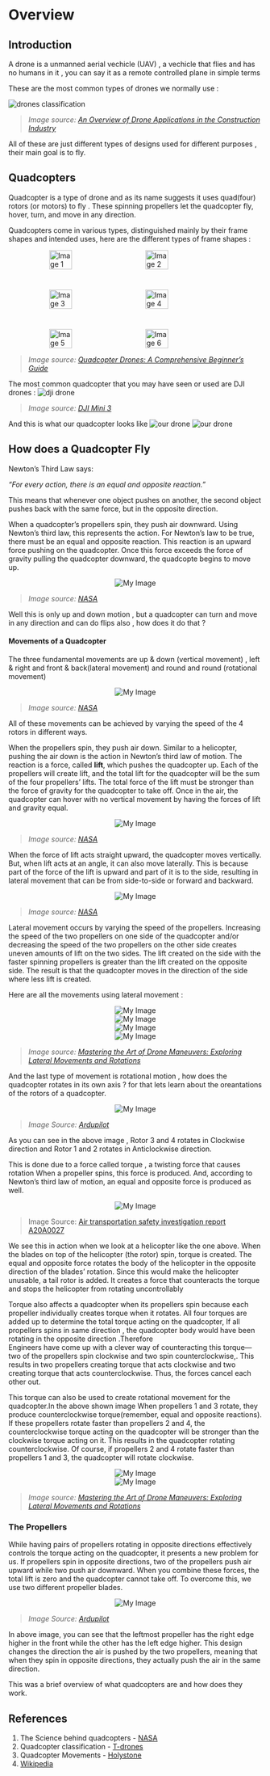 # Overview

## **Introduction**


A drone is a unmanned aerial vechicle (UAV) , a vechicle that flies and has no humans in it , you can say it as a remote controlled plane in simple terms 


These are the most common types of drones we normally use :

![drones classification](../assets/images/drone-types.png)

> *Image source: [An Overview of Drone Applications in the Construction Industry](https://www.mdpi.com/2504-446X/7/8/515)*

All of these are just different types of designs used for different purposes , their main goal is to fly.

## **Quadcopters**

Quadcopter is a type of drone and as its name suggests it uses quad(four) rotors (or motors) to fly . These spinning propellers let the quadcopter fly, hover, turn, and move in any direction. 

Quadcopters come in various types, distinguished mainly by their frame shapes and intended uses, here are the different types of frame shapes :


<div style="display: flex; flex-wrap: wrap; justify-content: center; gap: 40px;">

  <img src="../assets/images/quad-x-frame.png" alt="Image 1" style="width: 30%;">
  <img src="../assets/images/quad-h-frame.png" alt="Image 2" style="width: 30%;">
  <img src="../assets/images/quad-plus-frame.png" alt="Image 3" style="width: 30%;">

  <img src="../assets/images/quad-y4-frame.png" alt="Image 4" style="width: 30%;">
  <img src="../assets/images/quad-a-tail-frame.png" alt="Image 5" style="width: 30%;">
  <img src="../assets/images/quad-v-tail-frame.png" alt="Image 6" style="width: 30%;">

</div>

> *Image source: [Quadcopter Drones: A Comprehensive Beginner’s Guide](https://www.t-drones.com/blog/quadcopter-drones.html)*

The most common quadcopter that you may have seen or used are DJI drones :
![dji drone](../assets/images/dji-drone.png)

> *Image source: [DJI Mini 3](https://store.dji.com/product/dji-mini-3?vid=128001)*

And this is what our quadcopter looks like
![our drone](../assets/images/our-drone-top.jpg)
![our drone](../assets/images/our-drone-front.jpg)

## How does a Quadcopter Fly

Newton’s Third Law says:

*“For every action, there is an equal and opposite reaction.”*

This means that whenever one object pushes on another, the second object pushes back with the same force, but in the opposite direction.

When a quadcopter’s propellers spin, they push air downward. Using Newton’s third law, this represents the action. For Newton’s law to be true, there must be an equal and opposite reaction. This reaction is an upward force pushing on the quadcopter. Once this force exceeds the force of gravity pulling the quadcopter downward, the quadcopte begins to move up. 

<div style="text-align: center;">
  <img src="../assets/images/quadcopter-ntl.png" alt="My Image" style="max-width: 80%;">
</div>

> *Image source: [NASA](https://www.nasa.gov/wp-content/uploads/2020/05/aam-science-behind-quadcopters-reader-student-guide_0.pdf)*

Well this is only up and down motion , but a quadcopter can turn and move in any direction and can do flips also , how does it do that ?

#### **Movements of a Quadcopter**

The three fundamental movements are up & down (vertical movement) , left & right and front & back(lateral movement) and round and round (rotational movement)

<div style="text-align: center;">
  <img src="../assets/images/quad-types-of-movements.png" alt="My Image" style="max-width: 80%;">
</div>

> *Image source: [NASA](https://www.nasa.gov/wp-content/uploads/2020/05/aam-science-behind-quadcopters-reader-student-guide_0.pdf)*

All of these movements can be achieved by varying the speed of the 4 rotors in different ways.

When the propellers spin, they push air down. Similar to a helicopter, pushing the air down is the action in Newton’s third law of motion. The reaction is a force, called
**lift**, which pushes the quadcopter up. Each of the propellers will create lift, and the total lift for the quadcopter will be the sum of the four propellers’ lifts. The total force of the lift must be stronger than the force of gravity for the quadcopter to take off. Once in the air, the quadcopter can hover with no vertical movement by having the forces of lift and gravity equal.


<div style="text-align: center;">
  <img src="../assets/images/quad-vertical-movement.png" alt="My Image" style="max-width: 80%;">
</div>

> *Image source: [NASA](https://www.nasa.gov/wp-content/uploads/2020/05/aam-science-behind-quadcopters-reader-student-guide_0.pdf)*

When the force of lift acts straight upward, the quadcopter moves vertically. But, when lift acts at an angle, it can also move laterally. This is because part of the force of the lift is upward and part of it is to the side, resulting in lateral movement that can be from side-to-side or forward and backward. 


<div style="text-align: center;">
  <img src="../assets/images/quad-lateral-movement.png" alt="My Image" style="max-width: 80%;">
</div>

> *Image source: [NASA](https://www.nasa.gov/wp-content/uploads/2020/05/aam-science-behind-quadcopters-reader-student-guide_0.pdf)*

Lateral movement occurs by varying the speed of the propellers. Increasing the speed of the two propellers on one side of the quadcopter and/or decreasing the speed of the two propellers on the other side creates uneven amounts of lift on the two sides. The lift created on the side with the faster spinning propellers is greater than the lift created on the opposite side. The result is that the quadcopter moves in the direction of the side where less lift is created.

Here are all the movements using lateral movement :


<div style="text-align: center;">
  <img src="../assets/images/quad-foreward.png" alt="My Image" style="max-width: 80%;">
</div>

<div style="text-align: center;">
  <img src="../assets/images/quad-backward.png" alt="My Image" style="max-width: 80%;">
</div>

<div style="text-align: center;">
  <img src="../assets/images/quad-left.png" alt="My Image" style="max-width: 80%;">
</div>


<div style="text-align: center;">
  <img src="../assets/images/quad-right.png" alt="My Image" style="max-width: 80%;">
</div>

> *Image source: [Mastering the Art of Drone Maneuvers: Exploring Lateral Movements and Rotations](https://www.holystone.com/en/blog/FlyingFun/DroneManeuvers.html?srsltid=AfmBOoqNSvzxwp2rUDrEzNYTp0H40K7R8PqHS1ID9_oTDKWuo5J6_YXg)*

And the last type of movement is rotational motion , how does the quadcopter rotates in its own axis ? for that lets learn about the oreantations of the rotors of a quadcopter.


<div style="text-align: center;">
  <img src="../assets/images/quadcopter-props-direction.png" alt="My Image" style="max-width: 80%;">
</div>

> *Image Source: [Ardupilot]()*

As you can see in the above image , Rotor 3 and 4 rotates in Clockwise direction and Rotor 1 and 2 rotates in Anticlockwise direction.

This is done due to a force called torque , a twisting force that causes rotation When a propeller spins, this force is produced. And, according to Newton’s third law of motion, an equal and opposite force is produced as well.


<div style="text-align: center;">
  <img src="../assets/images/helicopter-example.png" alt="My Image" style="max-width: 80%;">
</div>

> Image Source: [Air transportation safety investigation report A20A0027](https://www.tsb.gc.ca/eng/rapports-reports/aviation/2020/a20a0027/a20a0027.html)

We see this in action when we look at a helicopter like the one above. When the blades on top of the helicopter (the rotor) spin, torque is created. The equal and opposite force rotates the body of the helicopter in the opposite direction of the blades’ rotation. Since this would make the helicopter unusable, a tail rotor is added. It
creates a force that counteracts the torque and stops the helicopter from rotating uncontrollably


Torque also affects a quadcopter when its propellers spin because each propeller individually creates torque when it rotates. All four torques are added up to determine 
the total torque acting on the quadcopter, If all propellers spins in same direction , the quadcopter body would have been rotating in the opposite direction .Therefore  
Engineers have come up with a clever way of counteracting this torque—two of the propellers spin clockwise and two spin counterclockwise,. This results in two
propellers creating torque that acts clockwise and two creating torque that acts counterclockwise. Thus, the forces cancel each other out.


This torque can also be used to create rotational movement for the quadcopter.In the above shown image When propellers 1 and 3 rotate, they produce counterclockwise torque(remember, equal and opposite reactions). If these propellers rotate faster than propellers 2 and 4, the counterclockwise torque acting on the quadcopter will be 
stronger than the clockwise torque acting on it. This results in the quadcopter rotating counterclockwise. Of course, if propellers 2 and 4 rotate faster than 
propellers 1 and 3, the quadcopter will rotate clockwise.


<div style="text-align: center;">
  <img src="../assets/images/quad-rotate-left.png" alt="My Image" style="max-width: 80%;">
</div>


<div style="text-align: center;">
  <img src="../assets/images/quad-rotate-right.png" alt="My Image" style="max-width: 80%;">
</div>

> *Image source: [Mastering the Art of Drone Maneuvers: Exploring Lateral Movements and Rotations](https://www.holystone.com/en/blog/FlyingFun/DroneManeuvers.html?srsltid=AfmBOoqNSvzxwp2rUDrEzNYTp0H40K7R8PqHS1ID9_oTDKWuo5J6_YXg)*


### **The Propellers**

While having pairs of propellers rotating in opposite directions effectively controls the torque acting on the quadcopter, it presents a new problem for us. If propellers spin in opposite directions, two of the propellers push air upward while two push air downward. When you combine these forces, the total lift is zero and the quadcopter
cannot take off. To overcome this, we use two different propeller blades.

<div style="text-align: center;">
  <img src="../assets/images/props-direction.png" alt="My Image" style="max-width: 80%;">
</div>

> *Image Source: [Ardupilot]()*

In above image, you can see that the leftmost propeller has the right edge higher in the front while the other has the left edge higher. This design changes the direction the air is pushed by the two propellers, meaning that when they spin in opposite directions, they actually push the air in the same direction.


This was a brief overview of what quadcopters are and how does they work.

## References

1. The Science behind quadcopters - [NASA](https://www.nasa.gov/wp-content/uploads/2020/05/aam-science-behind-quadcopters-reader-student-guide_0.pdf)
2. Quadcopter classification - [T-drones](https://www.t-drones.com/blog/quadcopter-drones.html)
3. Quadcopter Movements - [Holystone](https://www.holystone.com/en/blog/FlyingFun/DroneManeuvers.html?srsltid=AfmBOoqNSvzxwp2rUDrEzNYTp0H40K7R8PqHS1ID9_oTDKWuo5J6_YXg)
4. [Wikipedia](https://en.wikipedia.org/wiki/Quadcopter)

